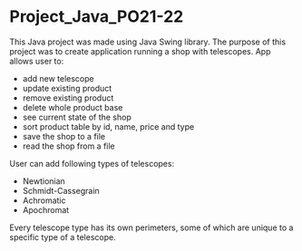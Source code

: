 # Project_Java_PO21-22
This Java project was made using Java Swing library.
The purpose of this project was to create application running a
shop with telescopes. App allows user to:
 * add new telescope
 * update existing product
 * remove existing product
 * delete whole product base
 * see current state of the shop
 * sort product table by id, name, price and type
 * save the shop to a file
 * read the shop from a file

User can add following types of telescopes:
 * Newtionian
 * Schmidt-Cassegrain
 * Achromatic
 * Apochromat

Every telescope type has its own perimeters, some of which are unique to a specific type of a telescope.

